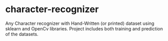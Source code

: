 # character-recognizer
Any Character recognizer with Hand-Written (or printed) dataset using sklearn and OpenCv libraries. Project includes both training and prediction of the datasets.
